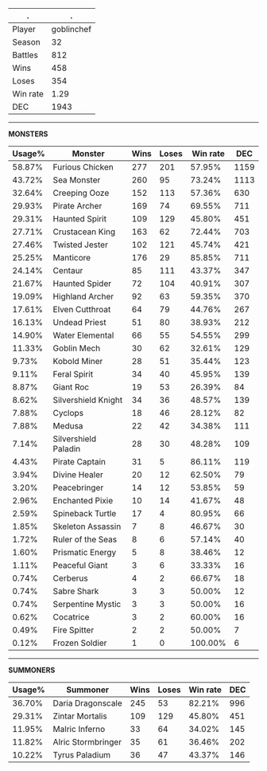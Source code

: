 .|.
|-|-
Player|goblinchef
Season|32
Battles|812
Wins|458
Loses|354
Win rate|1.29
DEC|1943

---
**MONSTERS**

Usage%|Monster|Wins|Loses|Win rate|DEC|
-|-|-|-|-|-|
58.87%|Furious Chicken|277|201|57.95%|1159|
43.72%|Sea Monster|260|95|73.24%|1113|
32.64%|Creeping Ooze|152|113|57.36%|630|
29.93%|Pirate Archer|169|74|69.55%|711|
29.31%|Haunted Spirit|109|129|45.80%|451|
27.71%|Crustacean King|163|62|72.44%|703|
27.46%|Twisted Jester|102|121|45.74%|421|
25.25%|Manticore|176|29|85.85%|711|
24.14%|Centaur|85|111|43.37%|347|
21.67%|Haunted Spider|72|104|40.91%|307|
19.09%|Highland Archer|92|63|59.35%|370|
17.61%|Elven Cutthroat|64|79|44.76%|267|
16.13%|Undead Priest|51|80|38.93%|212|
14.90%|Water Elemental|66|55|54.55%|299|
11.33%|Goblin Mech|30|62|32.61%|129|
9.73%|Kobold Miner|28|51|35.44%|123|
9.11%|Feral Spirit|34|40|45.95%|139|
8.87%|Giant Roc|19|53|26.39%|84|
8.62%|Silvershield Knight|34|36|48.57%|139|
7.88%|Cyclops|18|46|28.12%|82|
7.88%|Medusa|22|42|34.38%|111|
7.14%|Silvershield Paladin|28|30|48.28%|109|
4.43%|Pirate Captain|31|5|86.11%|119|
3.94%|Divine Healer|20|12|62.50%|79|
3.20%|Peacebringer|14|12|53.85%|59|
2.96%|Enchanted Pixie|10|14|41.67%|48|
2.59%|Spineback Turtle|17|4|80.95%|66|
1.85%|Skeleton Assassin|7|8|46.67%|30|
1.72%|Ruler of the Seas|8|6|57.14%|40|
1.60%|Prismatic Energy|5|8|38.46%|12|
1.11%|Peaceful Giant|3|6|33.33%|16|
0.74%|Cerberus|4|2|66.67%|18|
0.74%|Sabre Shark|3|3|50.00%|12|
0.74%|Serpentine Mystic|3|3|50.00%|16|
0.62%|Cocatrice|3|2|60.00%|16|
0.49%|Fire Spitter|2|2|50.00%|7|
0.12%|Frozen Soldier|1|0|100.00%|6|

---
**SUMMONERS**

Usage%|Summoner|Wins|Loses|Win rate|DEC|
-|-|-|-|-|-|
36.70%|Daria Dragonscale|245|53|82.21%|996|
29.31%|Zintar Mortalis|109|129|45.80%|451|
11.95%|Malric Inferno|33|64|34.02%|145|
11.82%|Alric Stormbringer|35|61|36.46%|202|
10.22%|Tyrus Paladium|36|47|43.37%|146|
